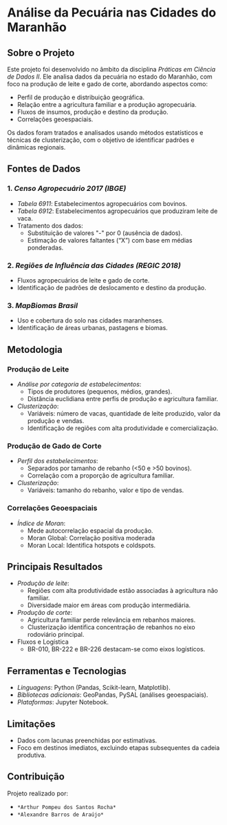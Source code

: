 # Análise da Pecuária nas Cidades do Maranhão

## Sobre o Projeto

Este projeto foi desenvolvido no âmbito da disciplina *Práticas em Ciência de Dados II*. Ele analisa dados da pecuária no estado do Maranhão, com foco na produção de leite e gado de corte, abordando aspectos como:

- Perfil de produção e distribuição geográfica.
- Relação entre a agricultura familiar e a produção agropecuária.
- Fluxos de insumos, produção e destino da produção.
- Correlações geoespaciais.

Os dados foram tratados e analisados usando métodos estatísticos e técnicas de clusterização, com o objetivo de identificar padrões e dinâmicas regionais.

## Fontes de Dados

### 1. *Censo Agropecuário 2017 (IBGE)*

- *Tabela 6911*: Estabelecimentos agropecuários com bovinos.
- *Tabela 6912*: Estabelecimentos agropecuários que produziram leite de vaca.
- Tratamento dos dados:
  - Substituição de valores "-" por 0 (ausência de dados).
  - Estimação de valores faltantes (“X”) com base em médias ponderadas.

### 2. *Regiões de Influência das Cidades (REGIC 2018)*

- Fluxos agropecuários de leite e gado de corte.
- Identificação de padrões de deslocamento e destino da produção.

### 3. *MapBiomas Brasil*

- Uso e cobertura do solo nas cidades maranhenses.
- Identificação de áreas urbanas, pastagens e biomas.

## Metodologia

### Produção de Leite

- *Análise por categoria de estabelecimentos*:
  - Tipos de produtores (pequenos, médios, grandes).
  - Distância euclidiana entre perfis de produção e agricultura familiar.
- *Clusterização*:
  - Variáveis: número de vacas, quantidade de leite produzido, valor da produção e vendas.
  - Identificação de regiões com alta produtividade e comercialização.

### Produção de Gado de Corte

- *Perfil dos estabelecimentos*:
  - Separados por tamanho de rebanho (<50 e >50 bovinos).
  - Correlação com a proporção de agricultura familiar.
- *Clusterização*:
  - Variáveis: tamanho do rebanho, valor e tipo de vendas.

### Correlações Geoespaciais

- *Índice de Moran*:
  - Mede autocorrelação espacial da produção.
  - Moran Global: Correlação positiva moderada
  - Moran Local: Identifica hotspots e coldspots.

## Principais Resultados

- *Produção de leite*:
  - Regiões com alta produtividade estão associadas à agricultura não familiar.
  - Diversidade maior em áreas com produção intermediária.
- *Produção de corte*:
  - Agricultura familiar perde relevância em rebanhos maiores.
  - Clusterização identifica concentração de rebanhos no eixo rodoviário principal.
- Fluxos e Logística
  - BR-010, BR-222 e BR-226 destacam-se como eixos logísticos.

## Ferramentas e Tecnologias

- *Linguagens*: Python (Pandas, Scikit-learn, Matplotlib).
- *Bibliotecas adicionais*: GeoPandas, PySAL (análises geoespaciais).
- *Plataformas*: Jupyter Notebook.

## Limitações

- Dados com lacunas preenchidas por estimativas.
- Foco em destinos imediatos, excluindo etapas subsequentes da cadeia produtiva.

## Contribuição

Projeto realizado por:

- `*Arthur Pompeu dos Santos Rocha*`
- `*Alexandre Barros de Araújo*`
